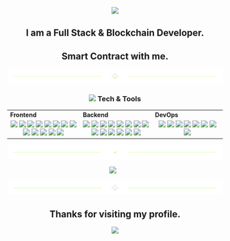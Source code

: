 <div align="center">
  <img src="https://readme-typing-svg.herokuapp.com/?font=Righteous&size=35&center=true&vCenter=true&width=500&height=70&duration=4000&lines=Hi+There!+🤝;I'm+KeiDark!💖;Welcome+to+My+GitHub+Profile!;👀+Follow+me+via+Git+👪;" />
</div>
<h2 align="center">
  I am a Full Stack & Blockchain Developer.
</h2>
<h2 align="center" color = "red;">
Smart Contract with me.
</h2>
  
<div align="center">
  <img src="https://github.com/0xTan1319/0xTan1319/blob/main/divider1.png" alt="divider"/>
</div> 
<h3 align="center"><img src="https://github.com/naruhitokaide/naruhitokaide/blob/main/code.gif" height="20"/> Tech & Tools</h3>

<div align="center" style="witdh:100%"> 
  <table>
    <tr>
      <td valign="center" width="100px"><b>Frontend<b></td>
      <td valign="center" width="100px"><b>Backend<b></td>
      <td valign="center" width="100px"><b>DevOps<b></td>
    </tr>
    <tr>
      <td valign="center" align="center" width="300px">
        <img src="https://img.shields.io/badge/Angular-blue" /> 
        <img src="https://img.shields.io/badge/Flutter-blue" /> 
        <img src="https://img.shields.io/badge/HTML-blue" /> 
        <img src="https://img.shields.io/badge/React-blue" /> 
        <img src="https://img.shields.io/badge/CSS-blue" />
        <img src="https://img.shields.io/badge/JavaScript-blue" /> 
        <img src="https://img.shields.io/badge/TypeScript-blue" />
        <img src="https://img.shields.io/badge/Vue-blue" /> 
        <img src="https://img.shields.io/badge/Bootstrap-blue" /> 
        <img src="https://img.shields.io/badge/Tailwind-blue" /> 
        <img src="https://img.shields.io/badge/Next-blue" /> 
        <img src="https://img.shields.io/badge/Nuxt-blue" /> 
        <img src="https://img.shields.io/badge/Chart.js-blue" />
      </td>      
      <td valign="center" align="center" width="300px">
        <img src="https://img.shields.io/badge/Django-blue" /> 
        <img src="https://img.shields.io/badge/Python-blue" /> 
        <img src="https://img.shields.io/badge/Selenium-blue" />        
        <img src="https://img.shields.io/badge/Ruby-blue" /> 
        <img src="https://img.shields.io/badge/Rails-blue" /> 
        <img src="https://img.shields.io/badge/BeautifulSoup-blue" /> 
        <img src="https://img.shields.io/badge/Pandas-blue" /> 
        <img src="https://img.shields.io/badge/Numpy-blue" /> 
        <img src="https://img.shields.io/badge/Flask-blue" /> 
        <img src="https://img.shields.io/badge/PHP-blue" /> 
        <img src="https://img.shields.io/badge/Laravel-blue" /> 
        <img src="https://img.shields.io/badge/Node.js-blue" /> 
        <img src="https://img.shields.io/badge/Express-blue" /> 
        <img src="https://img.shields.io/badge/Nest.js-blue" /> 
      </td>
      <td valign="center" align="center" width="300px">
        <img src="https://img.shields.io/badge/Web3.js-blue" /> 
        <img src="https://img.shields.io/badge/Solidity-blue" /> 
        <img src="https://img.shields.io/badge/Polkadot-blue" /> 
        <img src="https://img.shields.io/badge/Solana-blue" /> 
        <img src="https://img.shields.io/badge/Golang-blue" /> 
        <img src="https://img.shields.io/badge/Rust-blue" /> 
        <img src="https://img.shields.io/badge/Smart Contract-blue" /> 
        <img src="https://img.shields.io/badge/Bitcoin-blue" />
      </td>      
    </tr>
  </table>
</div>

<div align="center">
  <img src="https://github.com/0xTan1319/0xTan1319/blob/main/divider2.png" alt="divider"/>
</div>

<p align="center">
  <img height = "150px" style="margin-right: 10px;" src = "https://github-readme-streak-stats.herokuapp.com?user=0xTan1319&theme=tokyonight&hide_border=true&include_all_commits=true&line_height=27">
</p>

<div align="center">
  <img src="https://github.com/0xTan1319/0xTan1319/blob/main/divider1.png" alt="divider"/>
</div>

<h2 align="center"> Thanks for visiting my profile. </h2>
<p align="center">
  <img src="https://capsule-render.vercel.app/api?type=waving&color=gradient&height=65&section=footer"/>
</p>
